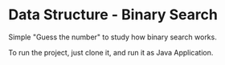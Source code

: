 # Data Structure - Binary Search

Simple "Guess the number" to study how binary search works.

To run the project, just clone it, and run it as Java Application.




